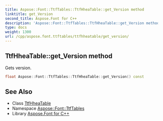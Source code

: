 ```yaml
---
title: Aspose::Font::TtfTables::TtfHheaTable::get_Version method
linktitle: get_Version
second_title: Aspose.Font for C++
description: 'Aspose::Font::TtfTables::TtfHheaTable::get_Version method. Gets version in C++.'
type: docs
weight: 1300
url: /cpp/aspose.font.ttftables/ttfhheatable/get_version/
---
```

## TtfHheaTable::get_Version method


Gets version.

```cpp
float Aspose::Font::TtfTables::TtfHheaTable::get_Version() const
```

## See Also

* Class [TtfHheaTable](../)
* Namespace [Aspose::Font::TtfTables](../../)
* Library [Aspose.Font for C++](../../../)
